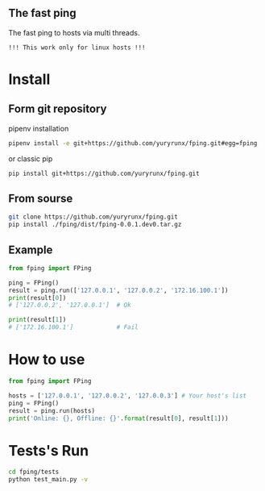 The fast ping
-

The fast ping to hosts via multi threads.

    !!! This work only for linux hosts !!! 

# Install

## Form git repository

pipenv installation
```bash
pipenv install -e git+https://github.com/yuryrunx/fping.git#egg=fping
```

or classic pip
```bash
pip install git+https://github.com/yuryrunx/fping.git
```

## From sourse

```bash
git clone https://github.com/yuryrunx/fping.git 
pip install ./fping/dist/fping-0.0.1.dev0.tar.gz
```

## Example
```python
from fping import FPing

ping = FPing()
result = ping.run(['127.0.0.1', '127.0.0.2', '172.16.100.1'])
print(result[0]) 
# ['127.0.0.2', '127.0.0.1']  # Ok

print(result[1]) 
# ['172.16.100.1']            # Fail

```


# How to use

```python
from fping import FPing

hosts = ['127.0.0.1', '127.0.0.2', '127.0.0.3'] # Your host's list
ping = FPing()
result = ping.run(hosts)
print('Online: {}, Offline: {}'.format(result[0], result[1]))
```

# Tests's Run

```bash
cd fping/tests
python test_main.py -v
```
